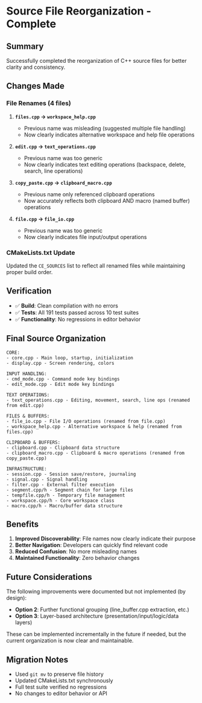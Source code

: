 # Source File Reorganization - Complete

## Summary

Successfully completed the reorganization of C++ source files for better clarity and consistency.

## Changes Made

### File Renames (4 files)

1. **`files.cpp` → `workspace_help.cpp`**
   - Previous name was misleading (suggested multiple file handling)
   - Now clearly indicates alternative workspace and help file operations

2. **`edit.cpp` → `text_operations.cpp`**
   - Previous name was too generic
   - Now clearly indicates text editing operations (backspace, delete, search, line operations)

3. **`copy_paste.cpp` → `clipboard_macro.cpp`**
   - Previous name only referenced clipboard operations
   - Now accurately reflects both clipboard AND macro (named buffer) operations

4. **`file.cpp` → `file_io.cpp`**
   - Previous name was too generic
   - Now clearly indicates file input/output operations

### CMakeLists.txt Update

Updated the `CE_SOURCES` list to reflect all renamed files while maintaining proper build order.

## Verification

- ✅ **Build**: Clean compilation with no errors
- ✅ **Tests**: All 191 tests passed across 10 test suites
- ✅ **Functionality**: No regressions in editor behavior

## Final Source Organization

```
CORE:
- core.cpp - Main loop, startup, initialization
- display.cpp - Screen rendering, colors

INPUT HANDLING:
- cmd_mode.cpp - Command mode key bindings
- edit_mode.cpp - Edit mode key bindings

TEXT OPERATIONS:
- text_operations.cpp - Editing, movement, search, line ops (renamed from edit.cpp)

FILES & BUFFERS:
- file_io.cpp - File I/O operations (renamed from file.cpp)
- workspace_help.cpp - Alternative workspace & help (renamed from files.cpp)

CLIPBOARD & BUFFERS:
- clipboard.cpp - Clipboard data structure
- clipboard_macro.cpp - Clipboard & macro operations (renamed from copy_paste.cpp)

INFRASTRUCTURE:
- session.cpp - Session save/restore, journaling
- signal.cpp - Signal handling
- filter.cpp - External filter execution
- segment.cpp/h - Segment chain for large files
- tempfile.cpp/h - Temporary file management
- workspace.cpp/h - Core workspace class
- macro.cpp/h - Macro/buffer data structure
```

## Benefits

1. **Improved Discoverability**: File names now clearly indicate their purpose
2. **Better Navigation**: Developers can quickly find relevant code
3. **Reduced Confusion**: No more misleading names
4. **Maintained Functionality**: Zero behavior changes

## Future Considerations

The following improvements were documented but not implemented (by design):

- **Option 2**: Further functional grouping (line_buffer.cpp extraction, etc.)
- **Option 3**: Layer-based architecture (presentation/input/logic/data layers)

These can be implemented incrementally in the future if needed, but the current organization is now clear and maintainable.

## Migration Notes

- Used `git mv` to preserve file history
- Updated CMakeLists.txt synchronously
- Full test suite verified no regressions
- No changes to editor behavior or API

